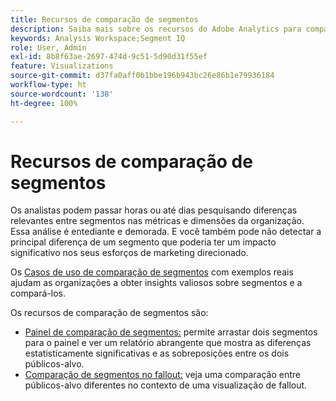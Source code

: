 ```yaml
---
title: Recursos de comparação de segmentos
description: Saiba mais sobre os recursos do Adobe Analytics para comparar segmentos.
keywords: Analysis Workspace;Segment IQ
role: User, Admin
exl-id: 8b8f63ae-2697-474d-9c51-5d90d31f55ef
feature: Visualizations
source-git-commit: d37fa0aff0b1bbe196b943bc26e86b1e79936184
workflow-type: ht
source-wordcount: '138'
ht-degree: 100%

---
```


# Recursos de comparação de segmentos

Os analistas podem passar horas ou até dias pesquisando diferenças relevantes entre segmentos nas métricas e dimensões da organização. Essa análise é entediante e demorada. E você também pode não detectar a principal diferença de um segmento que poderia ter um impacto significativo nos seus esforços de marketing direcionado.

Os [Casos de uso de comparação de segmentos](c-panels/c-segment-comparison/segment-compare-use-cases.md) com exemplos reais ajudam as organizações a obter insights valiosos sobre segmentos e a compará-los.

Os recursos de comparação de segmentos são:

* [Painel de comparação de segmentos:](c-panels/c-segment-comparison/segment-comparison.md) permite arrastar dois segmentos para o painel e ver um relatório abrangente que mostra as diferenças estatisticamente significativas e as sobreposições entre os dois públicos-alvo.
* [Comparação de segmentos no fallout:](visualizations/fallout/compare-segments-fallout.md) veja uma comparação entre públicos-alvo diferentes no contexto de uma visualização de fallout.
